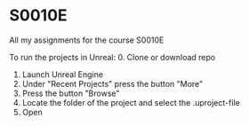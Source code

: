 # S0010E
All my assignments for the course S0010E

To run the projects in Unreal:
  0. Clone or download repo
  1. Launch Unreal Engine
  2. Under "Recent Projects" press the button "More"
  3. Press the button "Browse"
  4. Locate the folder of the project and select the .uproject-file
  5. Open
